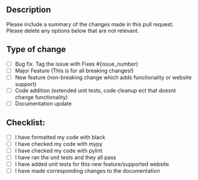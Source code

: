 ## Description

Please include a summary of the changes made in this pull request.  
Please delete any options below that are not relevant.

## Type of change

- [ ] Bug fix. Tag the issue with Fixes #(issue_number)
- [ ] Major Feature (This is for all breaking changes!)
- [ ] New feature (non-breaking change which adds functionality or website support)
- [ ] Code addition (extended unit tests, code cleanup ect that doesnt change functionality)
- [ ] Documentation update

## Checklist:

- [ ] I have formatted my code with black
- [ ] I have checked my code with mypy
- [ ] I have checked my code with pylint
- [ ] I have ran the unit tests and they all pass
- [ ] I have added unit tests for this new feature/supported website
- [ ] I have made corresponding changes to the documentation
